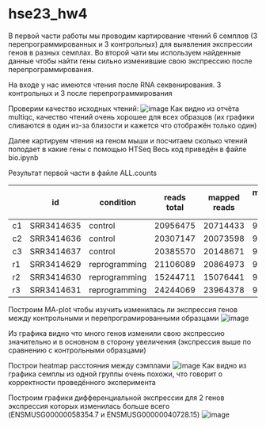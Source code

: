 # hse23_hw4

В первой части работы мы проводим картирование чтений 6 семплов (3 перепрограммированных и 3 контрольных) для выявления экспрессии генов в разных семплах. Во второй чати мы используем найденные данные чтобы найти гены сильно изменившие свою экспрессию после перепрограммирования.

На входе у нас имеются чтения после RNA секвенирования. 3 контрольных и 3 после перепрограммирования

Проверим качество исходных чтений:
![image](https://github.com/JustKeonix/hse23_hw4/assets/24775932/e39bbdf1-44b9-43b9-9f20-9f4d0374e545)
Как видно из отчёта multiqc, качество чтений очень хорошее для всех образцов (их графики сливаются в один из-за близости и кажется что отображён только один)

Далее картируем чтения на геном мыши и посчитаем сколько чтений поподает в какие гены с помощью HTSeq
Весь код приведён в файле bio.ipynb

Результат первой части в файле ALL.counts 

|  | id | condition | reads total | mapped reads | mapped reads % | unique mapped reads | feature mapped reads |
| --- | --- | --- | --- | --- | --- | --- | --- |
| c1 | SRR3414635 | control | 20956475 | 20714433 | 98.85% | 18637060 | 17230381 |
| c2 | SRR3414636 | control | 20307147 | 20073598 | 98.85% | 18032681 | 16685471 |
| c3 | SRR3414637 | control | 20385570 | 20148671 | 98.84% | 18043401 | 16631913 |
| r1 | SRR3414629 | reprogramming | 21106089 | 20864973 | 98.86% | 18573569 | 16953209 |
| r2 | SRR3414630 | reprogramming | 15244711 | 15076441 | 98.90% | 13320521 | 12068758 |
| r3 | SRR3414631 | reprogramming | 24244069 | 23964378 | 98.85% | 21159611 | 19441257 |

Построим MA-plot чтобы изучить изменилась ли экспрессия генов между контрольными и перепрограмированными образцами
![image](https://github.com/JustKeonix/hse23_hw4/assets/24775932/df2bdb66-f488-46cd-90b4-2e730aeb7b50)

Из графика видно что много генов изменили свою экспрессию значительно и в основном в сторону увеличения (экспрессия выше по сравнению с контрольными образцами)

Построи heatmap расстояния между сэмплами
![image](https://github.com/JustKeonix/hse23_hw4/assets/24775932/ef95417c-6586-4054-abed-0ce2080e1e2c)
Как видно из графика семплы из одной группы очень похожи, что говорит о корректности проведённого эксперимента

Построим графики дифференциальной экспрессии для 2 генов экспрессия которых изменилась больше всего (ENSMUSG00000058354.7 и ENSMUSG00000040728.15)
![image](https://github.com/JustKeonix/hse23_hw4/assets/24775932/fc1d5fa5-7875-40e7-bbeb-daef9871ce85)
